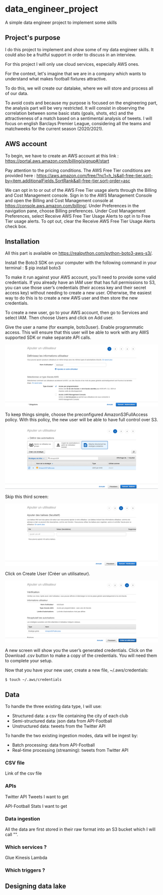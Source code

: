 # data_engineer_project
A simple data engineer project to implement some skills

## Project's purpose
I do this project to implement and show some of my data engineer skills. It could also be a fruitful support in order to discuss in an interview.

For this project I will only use cloud services, especially AWS ones.

For the context, let's imagine that we are in a company which wants to understand what makes football fixtures attractive.

To do this, we will create our datalake, where we will store and process all of our data.

To avoid costs and because my purpose is focused on the engineering part, the analysis part will be very restricted.
It will consist in observing the correlation between some basic stats (goals, shots, etc) and the attractiveness of a match based on a sentimental analysis of tweets.
I will focus on english Barclays Premier League, considering all the teams and matchweeks for the current season (2020/2021).

## AWS account

To begin, we have to create an AWS account at this link :
https://portal.aws.amazon.com/billing/signup#/start

Pay attention to the pricing conditions. The AWS Free Tier conditions are provided here :
https://aws.amazon.com/free/?nc1=h_ls&all-free-tier.sort-by=item.additionalFields.SortRank&all-free-tier.sort-order=asc

We can opt in to or out of the AWS Free Tier usage alerts through the Billing and Cost Management console.
Sign in to the AWS Management Console and open the Billing and Cost Management console at
https://console.aws.amazon.com/billing/.
Under Preferences in the navigation pane, choose Billing preferences.
Under Cost Management Preferences, select Receive AWS Free Tier Usage Alerts to opt in to Free Tier usage alerts. To opt out, clear the Receive AWS Free Tier Usage Alerts check box.

## Installation

All this part is available on https://realpython.com/python-boto3-aws-s3/.

Install the Boto3 SDK on your computer with the following command in your terminal :
$ pip install boto3

To make it run against your AWS account, you’ll need to provide some valid credentials. If you already have an IAM user that has full permissions to S3, you can use those user’s credentials (their access key and their secret access key) without needing to create a new user. Otherwise, the easiest way to do this is to create a new AWS user and then store the new credentials.

To create a new user, go to your AWS account, then go to Services and select IAM. Then choose Users and click on Add user.

Give the user a name (for example, boto3user). Enable programmatic access. This will ensure that this user will be able to work with any AWS supported SDK or make separate API calls.

![](images/AWS_IAM_AddUser_1.PNG)

To keep things simple, choose the preconfigured AmazonS3FullAccess policy. With this policy, the new user will be able to have full control over S3.

![](images/AWS_IAM_AddUser_2.PNG)

Skip this third screen:

![](images/AWS_IAM_AddUser_3.PNG)

Click on Create User (Créer un utilisateur).

![](images/AWS_IAM_AddUser_4.PNG)

A new screen will show you the user’s generated credentials. Click on the Download .csv button to make a copy of the credentials. You will need them to complete your setup.

Now that you have your new user, create a new file, ~/.aws/credentials:
```shell
$ touch ~/.aws/credentials
```

## Data

To handle the three existing data type, I will use:
- Structured data: a csv file containing the city of each club
- Semi-structured data: json data from API-Football
- Unstructured data: tweets from the Twitter API

To handle the two existing ingestion modes, data will be ingest by:
- Batch processing: data from API-Football
- Real-time processing (streaming): tweets from Twitter API

### CSV file

Link of the csv file

### APIs

Twitter API
Tweets I want to get

API-Football
Stats I want to get

### Data ingestion
All the data are first stored in their raw format into an S3 bucket which I will call "".

### Which services ?
Glue
Kinesis
Lambda

### Which triggers ?

## Designing data lake
